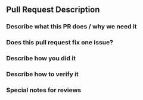<!--  Thanks for submitting a pull request! Here are some tips for you:
1. Please make sure you have read and understood the contributing guidelines: https://github.com/AliyunContainerService/image-syncer/blob/main/CONTRIBUTING.md
2. Please make sure the PR has a corresponding issue.
-->

Pull Request Description
---

### Describe what this PR does / why we need it

### Does this pull request fix one issue?
<!--If that, add "Fixes #xxxx" below in the next line. For example, Fixes #15. Otherwise, add "NONE" -->

### Describe how you did it

### Describe how to verify it

### Special notes for reviews